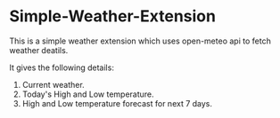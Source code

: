 # Simple-Weather-Extension
This is a simple weather extension which uses open-meteo api to fetch weather deatils.

It gives the following details:
1. Current weather.
2. Today's High and Low temperature.
3. High and Low temperature forecast for next 7 days.
